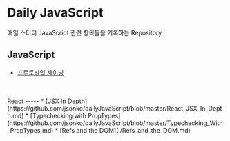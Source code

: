 Daily JavaScript 
================
매일 스터디 JavaScript 관련 항목들을 기록하는 Repository 

JavaScript
----------
* [프로토타입 체이닝](https://github.com/jsonko/dailyJavaScript/blob/master/PrototypeChaining.md)
<br>

<br>
React
-----
* [JSX In Depth](https://github.com/jsonko/dailyJavaScript/blob/master/React_JSX_In_Depth.md)
* [Typechecking with PropTypes](https://github.com/jsonko/dailyJavaScript/blob/master/Typechecking_With_PropTypes.md)
* [Refs and the DOM](./Refs_and_the_DOM.md)
